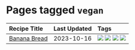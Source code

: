 # Pages tagged `vegan`

|Recipe Title|Last Updated|Tags
|:---|:---|:---|
|[Banana Bread](../recipes/bananabread.md)|2023-10-16|[![](https://img.shields.io/badge/tag-baked-f05668)](../tags/baked.md) [![](https://img.shields.io/badge/tag-dessert-1d5152)](../tags/dessert.md) [![](https://img.shields.io/badge/tag-snack-32613c)](../tags/snack.md) [![](https://img.shields.io/badge/tag-vegan-659a8f)](../tags/vegan.md)|